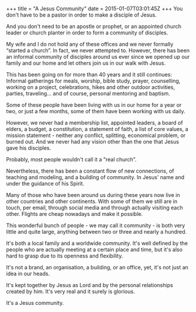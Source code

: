 +++
title = "A Jesus Community"
date = 2015-01-07T03:01:45Z
+++
You don't have to be a pastor in order to make a disciple of Jesus.

And you don't need to be an apostle or prophet, or an appointed church leader or church planter in order to form a community of disciples.

My wife and I do not hold any of these offices and we never formally “started a church”. In fact, we never attempted to.
However, there has been an informal community of disciples around us ever since we opened up our family and our home and let others join us in our walk with Jesus.

This has been going on for more than 40 years and it still continues: Informal gatherings for meals, worship, bible study, prayer, counselling, working on a project, celebrations, hikes and other outdoor activities, parties, traveling... and of course, personal mentoring and baptism.

Some of these people have been living with us in our home for a year or two, or just a few months, some of them have been working with us daily.

However, we never had a membership list, appointed leaders, a board of elders, a budget, a constitution, a statement of faith, a list of core values, a mission statement - neither any conflict, splitting, economical problem, or burned out. And we never had any vision other than the one that Jesus gave his disciples.

Probably, most people wouldn't call it a "real church”.

Nevertheless, there has been a constant flow of new connections, of teaching and modeling, and a building of community. In Jesus' name and under the guidance of his Spirit.

Many of those who have been around us during these years now live in other countries and other continents. With some of them we still are in touch, per email, through social media and through actually visiting each other. Flights are cheap nowadays and make it possible.

This wonderful bunch of people - we may call it community - is both very little and quite large, anything between two or three and nearly a hundred.

It's both a local family and a worldwide community. It's well defined by the people who are actually meeting at a certain place and time, but it's also hard to grasp due to its openness and flexibility.

It's not a brand, an organisation, a building, or an office, yet, it's not just an idea in our heads.

It's kept together by Jesus as Lord and by the personal relationships created by him. It's very real and it surely is glorious.

It's a Jesus community.
